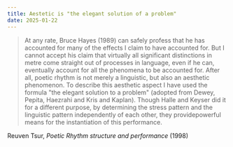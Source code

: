 ```yaml
---
title: Aestetic is "the elegant solution of a problem"
date: 2025-01-22
---
```


> At any rate, Bruce Hayes (1989) can safely profess that he has accounted for many of the effects I claim to have accounted for. But I cannot accept his claim that virtually all significant distinctions in metre come straight out of processes in language, even if he can, eventually account for all the phenomena to be accounted for. After all, poetic rhythm is not merely a linguistic, but also an aesthetic phenomenon. To describe this aesthetic aspect I have used the formula "the elegant solution to a problem" (adopted from Dewey, Pepita, Haezrahi and Kris and Kaplan). Though Halle and Keyser did it for a different purpose, by determining the stress pattern and the linguistic pattern independently of each other, they providepowerful means for the instantiation of this performance.

Reuven Tsur, *Poetic Rhythm structure and performance* (1998)

